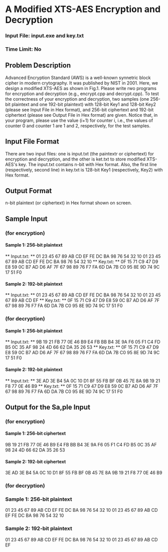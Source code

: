 # A Modified XTS-AES Encryption and Decryption
### Input File: input.exe and key.txt
### Time Limit: No

## Problem Description
Advanced Encryption Standard (AWS) is a well-known synnetric block cipher in modern crytography. It was published by NIST in 2001. Here, we design a modified XTS-AES as shown in Fig.1. Please write rwo programs for encryption and decryption (e.g., encrypt.cpp and decrypt.cpp). To test the correctness of your encryption and decryption, two samples (one 256-bit plaintext and one 192-bit plaintext) with 128-bit Key1 and 128-bit Key2 (please see Input File in Hex format), and 256-bit ciphertext and 192-bit ciphertext (please see Output File in Hex format) are given. Notice that, in your program, please use the value (i+1) for counter i, i.e., the values of counter 0 and counter 1 are 1 and 2, respectively, for the test samples. 

## Input File Format
There are two input files: one is input.txt (the paintextr or ciphertext) for encryption and decryption, and the other is ket.txt to store modified XTS-AES\'s key. The input.txt contains n-bit with Hex format. Also, the first line (respectively, second line) in key.txt is 128-bit Key1 (respectively, Key2) with Hex format. 

## Output Format
n-bit plaintext (or ciphertext) in Hex format shown on screen. 

## Sample Input
### (for encryption)

#### Sample 1: 256-bit plaintext
** Input.txt: **
01 23 45 67 89 AB CD EF FE DC BA 98 76 54 32 10 01 23 45 67 89 AB CD EF FE DC BA 98 76 54 32 10
** Key.txt: **
0F 15 71 C9 47 D9 E8 59 0C B7 AD D6 AF 7F 67 98
89 76 F7 FA 6D DA 7B C0 95 8E 9D 74 9C 17 51 F0

#### Sample 2: 192-bit plaintext
** Input.txt: **
01 23 45 67 89 AB CD EF FE DC BA 98 76 54 32 10 01 23 45 67 89 AB CD EF
** Key.txt: **
0F 15 71 C9 47 D9 E8 59 0C B7 AD D6 AF 7F 67 98
89 76 F7 FA 6D DA 7B C0 95 8E 9D 74 9C 17 51 F0

### (for decryption)

#### Sample 1: 256-bit plaintext
** Input.txt: **
9B 19 21 FB 77 0E 46 B9 E4 FB BB B4 3E 9A F6 05 F1 C4 FD B5 0C 35 AF 98 24 4D 66 62 DA 35 26 53
** Key.txt: **
0F 15 71 C9 47 D9 E8 59 0C B7 AD D6 AF 7F 67 98
89 76 F7 FA 6D DA 7B C0 95 8E 9D 74 9C 17 51 F0

#### Sample 2: 192-bit plaintext
** Input.txt: **
3E AD 3E B4 5A 0C 10 D1 8F 55 FB BF 0B 45 7E 8A 9B 19 21 F8 77 0E 46 B9
** Key.txt: **
0F 15 71 C9 47 D9 E8 59 0C B7 AD D6 AF 7F 67 98
89 76 F7 FA 6D DA 7B C0 95 8E 9D 74 9C 17 51 F0

## Output for the Sa,ple Input
### (for encryption)

#### Sample 1: 256-bit ciphertext
9B 19 21 FB 77 0E 46 B9 E4 FB BB B4 3E 9A F6 05 F1 C4 FD B5 0C 35 AF 98 24 4D 66 62 DA 35 26 53
#### Sample 2: 192-bit ciphertext
3E AD 3E B4 5A 0C 10 D1 8F 55 FB BF 0B 45 7E 8A 9B 19 21 F8 77 0E 46 B9

### (for decryption)

### Sample 1: 256-bit plaintext
01 23 45 67 89 AB CD EF FE DC BA 98 76 54 32 10 01 23 45 67 89 AB CD EF FE DC BA 98 76 54 32 10

### Sample 2: 192-bit plaintext
01 23 45 67 89 AB CD EF FE DC BA 98 76 54 32 10 01 23 45 67 89 AB CD EF

